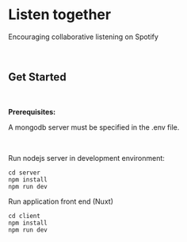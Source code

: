 # Listen together

Encouraging collaborative listening on Spotify

<br>

## Get Started

<br>

**Prerequisites:**

A mongodb server must be specified in the .env file.

<br>

Run nodejs server in development environment:

```
cd server
npm install
npm run dev
```


Run application front end (Nuxt)

```
cd client
npm install
npm run dev
```